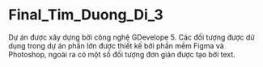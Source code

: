 # Final_Tim_Duong_Di_3
Dự án được xây dựng bởi công nghệ GDevelope 5.
Các đối tượng được dử dụng trong dự án phần lớn được thiết kế bởi phần mềm Figma và Photoshop, ngoài ra có một số đối tượng đơn giản được tạo bởi text.
